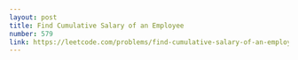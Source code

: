 ```yaml
---
layout: post
title: Find Cumulative Salary of an Employee
number: 579
link: https://leetcode.com/problems/find-cumulative-salary-of-an-employee
---
```

